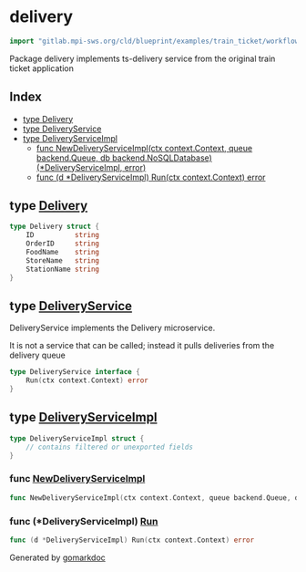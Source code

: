 <!-- Code generated by gomarkdoc. DO NOT EDIT -->

# delivery

```go
import "gitlab.mpi-sws.org/cld/blueprint/examples/train_ticket/workflow/delivery"
```

Package delivery implements ts\-delivery service from the original train ticket application

## Index

- [type Delivery](<#Delivery>)
- [type DeliveryService](<#DeliveryService>)
- [type DeliveryServiceImpl](<#DeliveryServiceImpl>)
  - [func NewDeliveryServiceImpl\(ctx context.Context, queue backend.Queue, db backend.NoSQLDatabase\) \(\*DeliveryServiceImpl, error\)](<#NewDeliveryServiceImpl>)
  - [func \(d \*DeliveryServiceImpl\) Run\(ctx context.Context\) error](<#DeliveryServiceImpl.Run>)


<a name="Delivery"></a>
## type [Delivery](<https://gitlab.mpi-sws.org/cld/blueprint2/blueprint/blob/main/examples/train_ticket/workflow/delivery/data.go#L3-L9>)



```go
type Delivery struct {
    ID          string
    OrderID     string
    FoodName    string
    StoreName   string
    StationName string
}
```

<a name="DeliveryService"></a>
## type [DeliveryService](<https://gitlab.mpi-sws.org/cld/blueprint2/blueprint/blob/main/examples/train_ticket/workflow/delivery/deliveryService.go#L16-L18>)

DeliveryService implements the Delivery microservice.

It is not a service that can be called; instead it pulls deliveries from the delivery queue

```go
type DeliveryService interface {
    Run(ctx context.Context) error
}
```

<a name="DeliveryServiceImpl"></a>
## type [DeliveryServiceImpl](<https://gitlab.mpi-sws.org/cld/blueprint2/blueprint/blob/main/examples/train_ticket/workflow/delivery/deliveryService.go#L20-L23>)



```go
type DeliveryServiceImpl struct {
    // contains filtered or unexported fields
}
```

<a name="NewDeliveryServiceImpl"></a>
### func [NewDeliveryServiceImpl](<https://gitlab.mpi-sws.org/cld/blueprint2/blueprint/blob/main/examples/train_ticket/workflow/delivery/deliveryService.go#L25>)

```go
func NewDeliveryServiceImpl(ctx context.Context, queue backend.Queue, db backend.NoSQLDatabase) (*DeliveryServiceImpl, error)
```



<a name="DeliveryServiceImpl.Run"></a>
### func \(\*DeliveryServiceImpl\) [Run](<https://gitlab.mpi-sws.org/cld/blueprint2/blueprint/blob/main/examples/train_ticket/workflow/delivery/deliveryService.go#L29>)

```go
func (d *DeliveryServiceImpl) Run(ctx context.Context) error
```



Generated by [gomarkdoc](<https://github.com/princjef/gomarkdoc>)
